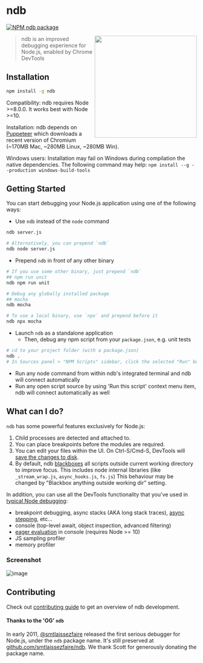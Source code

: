 # ndb

<!-- [START badges] -->
[![NPM ndb package](https://img.shields.io/npm/v/ndb.svg)](https://npmjs.org/package/ndb)
<!-- [END badges] -->

<img src="https://user-images.githubusercontent.com/39191/43059327-c69728e2-8e00-11e8-9e97-030d9156771f.png" width="270" align="right">

> ndb is an improved debugging experience for Node.js, enabled by Chrome DevTools

## Installation

```bash
npm install -g ndb
```
Compatibility: ndb requires Node >=8.0.0. It works best with Node >=10.

Installation: ndb depends on [Puppeteer](https://github.com/GoogleChrome/puppeteer) which downloads a recent version of Chromium (~170MB Mac, ~280MB Linux, ~280MB Win).

Windows users: Installation may fail on Windows during compilation the native dependencies. The following command may help: `npm install --g --production windows-build-tools`


## Getting Started

You can start debugging your Node.js application using one of the following ways:

- Use `ndb` instead of the `node` command

```bash
ndb server.js

# Alternatively, you can prepend `ndb`
ndb node server.js
```

- Prepend `ndb` in front of any other binary

```bash
# If you use some other binary, just prepend `ndb`
## npm run unit
ndb npm run unit

# Debug any globally installed package
## mocha
ndb mocha

# To use a local binary, use `npx` and prepend before it
ndb npx mocha
```

- Launch `ndb` as a standalone application 
   - Then, debug any npm script from your `package.json`, e.g. unit tests

```bash
# cd to your project folder (with a package.json)
ndb .
# In Sources panel > "NPM Scripts" sidebar, click the selected "Run" button 
```

- Run any node command from within ndb's integrated terminal and ndb will connect automatically
- Run any open script source by using 'Run this script' context menu item, ndb will connect automatically as well

## What can I do?

`ndb` has some powerful features exclusively for Node.js:
1. Child processes are detected and attached to.
1. You can place breakpoints before the modules are required.
1. You can edit your files within the UI. On Ctrl-S/Cmd-S, DevTools will [save the changes to disk](https://developers.google.com/web/tools/chrome-devtools/workspaces/).
1. By default, ndb [blackboxes](https://developers.google.com/web/tools/chrome-devtools/javascript/reference#blackbox) all scripts outside current working directory to improve focus. This includes node internal libraries (like `_stream_wrap.js`, `async_hooks.js`, `fs.js`) This behaviour may be changed by "Blackbox anything outside working dir" setting. 

In addition, you can use all the DevTools functionality that you've used in [typical Node debugging](https://medium.com/@paul_irish/debugging-node-js-nightlies-with-chrome-devtools-7c4a1b95ae27):
- breakpoint debugging, async stacks (AKA long stack traces), [async stepping](https://developers.google.com/web/updates/2018/01/devtools#async), etc...
- console (top-level await, object inspection, advanced filtering)
- [eager evaluation](https://developers.google.com/web/updates/2018/05/devtools#eagerevaluation) in console (requires Node >= 10)
- JS sampling profiler
- memory profiler

### Screenshot
![image](https://user-images.githubusercontent.com/39191/43023843-14a085a6-8c21-11e8-85b7-b9fd3405938a.png)


## Contributing

Check out [contributing guide](https://github.com/GoogleChromeLabs/ndb/blob/master/CONTRIBUTING.md) to get an overview of ndb development.

#### Thanks to the 'OG' `ndb`

In early 2011, [@smtlaissezfaire](https://github.com/smtlaissezfaire) released the first serious debugger for Node.js, under the `ndb` package name. It's still preserved at [github.com/smtlaissezfaire/ndb](https://github.com/smtlaissezfaire/ndb#readme). We thank Scott for generously donating the package name.
